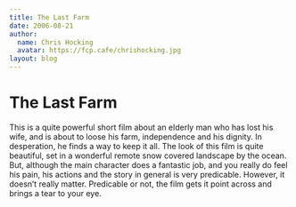 ```yaml
---
title: The Last Farm
date: 2006-08-21
author:
  name: Chris Hocking
  avatar: https://fcp.cafe/chrishocking.jpg
layout: blog
---
```

# The Last Farm

This is a quite powerful short film about an elderly man who has lost his wife, and is about to loose his farm, independence and his dignity. In desperation, he finds a way to keep it all. The look of this film is quite beautiful, set in a wonderful remote snow covered landscape by the ocean. But, although the main character does a fantastic job, and you really do feel his pain, his actions and the story in general is very predicable. However, it doesn’t really matter. Predicable or not, the film gets it point across and brings a tear to your eye.